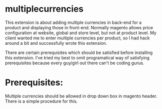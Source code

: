 multiplecurrencies
==================
This extension is about adding multiple currencies in back-end for a product and displaying those in front-end. Normally magento allows price configuration at website, global and store level, but not at product level. My client wanted me to enter multiple currencies per product, so I had hack around a bit and successfully wrote this extension. 

There are certain prerequisites which should be satisfied before installing this extension. I've tried my best to omit programatical way of satisfying prerequisites because every guy/girl out there can't be coding gurus. 

Prerequisites:
==============
Multiple currencies should be allowed in drop down box in magento header. There is a simple procedure for this. 
